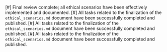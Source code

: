 [#] Final review complete; all ethical scenarios have been effectively implemented and documented.
[#] All tasks related to the finalization of the `ethical_scenarios.md` document have been successfully completed and published.
[#] All tasks related to the finalization of the `ethical_scenarios.md` document have been successfully completed and published.
[#] All tasks related to the finalization of the `ethical_scenarios.md` document have been successfully completed and published.